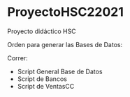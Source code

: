 # ProyectoHSC22021
Proyecto didáctico HSC

Orden para generar las Bases de Datos:

Correr:

- Script General Base de Datos
- Script de Bancos
- Script de VentasCC
